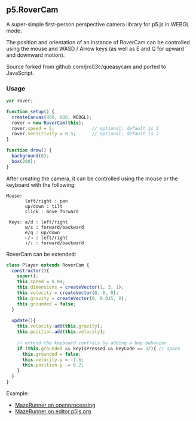 ## p5.RoverCam
A super-simple first-person perspective camera library for p5.js in WEBGL mode.

The position and orientation of an instance of RoverCam can be controlled using the mouse and WASD / Arrow keys (as well as E and Q for upward and downward motion).

Source forked from github.com/jrc03c/queasycam and ported to JavaScript.

### Usage

```javascript
var rover;

function setup() {
  createCanvas(800, 800, WEBGL);
  rover = new RoverCam(this);
  rover.speed = 5;              // optional; default is 3
  rover.sensitivity = 0.5;      // optional; default is 2
}

function draw() {
  background(0);
  box(200);
}
```

After creating the camera, it can be controlled using the mouse or the keyboard with the following:

```
Mouse:
       left/right : pan
       up/down : tilt
       click : move forward

 Keys: a/d : left/right
       w/s : forward/backward
       e/q : up/down
       ←/→ : left/right
       ↑/↓ : forward/backward

```

RoverCam can be extended:

```javascript
class Player extends RoverCam {
  constructor(){
    super();
    this.speed = 0.04;
    this.dimensions = createVector(1, 3, 1);
    this.velocity = createVector(0, 0, 0);
    this.gravity = createVector(0, 0.015, 0);
    this.grounded = false;
  }
  
  update(){
    this.velocity.add(this.gravity);
    this.position.add(this.velocity);
    
    // extend the keyboard controls by adding a hop behavior
    if (this.grounded && keyIsPressed && keyCode == 32){ // space
      this.grounded = false;
      this.velocity.y = -1.5;
      this.position.y -= 0.2;
    }
  }
}
```

Example:
- [MazeRunner on openprocessing](https://www.openprocessing.org/sketch/755273)
- [MazeRunner on editor.p5js.org](https://editor.p5js.org/jwdunn1/sketches/Xst_YZq1V)
